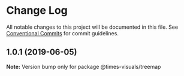 # Change Log

All notable changes to this project will be documented in this file.
See [Conventional Commits](https://conventionalcommits.org) for commit guidelines.

## 1.0.1 (2019-06-05)

**Note:** Version bump only for package @times-visuals/treemap
